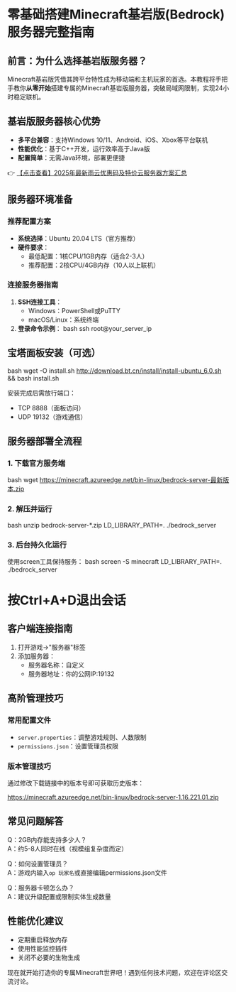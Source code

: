 # 零基础搭建Minecraft基岩版(Bedrock)服务器完整指南

## 前言：为什么选择基岩版服务器？
Minecraft基岩版凭借其跨平台特性成为移动端和主机玩家的首选。本教程将手把手教你**从零开始**搭建专属的Minecraft基岩版服务器，突破局域网限制，实现24小时稳定联机。

## 基岩版服务器核心优势
- **多平台兼容**：支持Windows 10/11、Android、iOS、Xbox等平台联机
- **性能优化**：基于C++开发，运行效率高于Java版
- **配置简单**：无需Java环境，部署更便捷

👉 [【点击查看】2025年最新雨云优惠码及特价云服务器方案汇总](https://bit.ly/RainYun)

## 服务器环境准备
### 推荐配置方案
- **系统选择**：Ubuntu 20.04 LTS（官方推荐）
- **硬件要求**：
  - 最低配置：1核CPU/1GB内存（适合2-3人）
  - 推荐配置：2核CPU/4GB内存（10人以上联机）

### 连接服务器指南
1. **SSH连接工具**：
   - Windows：PowerShell或PuTTY
   - macOS/Linux：系统终端
2. **登录命令示例**：
   bash
   ssh root@your_server_ip
   

## 宝塔面板安装（可选）
bash
wget -O install.sh http://download.bt.cn/install/install-ubuntu_6.0.sh && bash install.sh

安装完成后需放行端口：
- TCP 8888（面板访问）
- UDP 19132（游戏通信）

## 服务器部署全流程
### 1. 下载官方服务端
bash
wget https://minecraft.azureedge.net/bin-linux/bedrock-server-最新版本.zip

### 2. 解压并运行
bash
unzip bedrock-server-*.zip
LD_LIBRARY_PATH=. ./bedrock_server

### 3. 后台持久化运行
使用screen工具保持服务：
bash
screen -S minecraft
LD_LIBRARY_PATH=. ./bedrock_server
# 按Ctrl+A+D退出会话

## 客户端连接指南
1. 打开游戏→"服务器"标签
2. 添加服务器：
   - 服务器名称：自定义
   - 服务器地址：你的公网IP:19132

## 高阶管理技巧
### 常用配置文件
- `server.properties`：调整游戏规则、人数限制
- `permissions.json`：设置管理员权限

### 版本管理技巧
通过修改下载链接中的版本号即可获取历史版本：

https://minecraft.azureedge.net/bin-linux/bedrock-server-1.16.221.01.zip

## 常见问题解答
Q：2GB内存能支持多少人？  
A：约5-8人同时在线（视模组复杂度而定）

Q：如何设置管理员？  
A：游戏内输入`op 玩家名`或直接编辑permissions.json文件

Q：服务器卡顿怎么办？  
A：建议升级配置或限制实体生成数量

## 性能优化建议
- 定期重启释放内存
- 使用性能监控插件
- 关闭不必要的生物生成

现在就开始打造你的专属Minecraft世界吧！遇到任何技术问题，欢迎在评论区交流讨论。